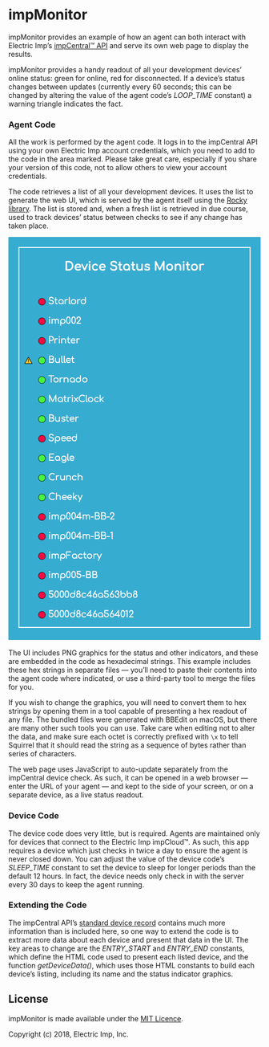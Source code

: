 # impMonitor #

impMonitor provides an example of how an agent can both interact with Electric Imp’s [impCentral™ API](https://developer.electricimp.com/tools/impcentralapi) and serve its own web page to display the results.

impMonitor provides a handy readout of all your development devices’ online status: green for online, red for disconnected. If a device’s status changes between updates (currently every 60 seconds; this can be changed by altering the value of the agent code’s *LOOP_TIME* constant) a warning triangle indicates the fact.

### Agent Code ###

All the work is performed by the agent code. It logs in to the impCentral API using your own Electric Imp account credentials, which you need to add to the code in the area marked. Please take great care, especially if you share your version of this code, not to allow others to view your account credentials.

The code retrieves a list of all your development devices. It uses the list to generate the web UI, which is served by the agent itself using the [Rocky library](https://developer.electricimp.com/libraries/utilities/rocky). The list is stored and, when a fresh list is retrieved in due course, used to track devices’ status between checks to see if any change has taken place.

<p align='center'><img src='grab.png'></p>

The UI includes PNG graphics for the status and other indicators, and these are embedded in the code as hexadecimal strings. This example includes these hex strings in separate files — you’ll need to paste their contents into the agent code where indicated, or use a third-party tool to merge the files for you.

If you wish to change the graphics, you will need to convert them to hex strings by opening them in a tool capable of presenting a hex readout of any file. The bundled files were generated with BBEdit on macOS, but there are many other such tools you can use. Take care when editing not to alter the data, and make sure each octet is correctly prefixed with `\x` to tell Squirrel that it should read the string as a sequence of bytes rather than series of characters.

The web page uses JavaScript to auto-update separately from the impCentral device check. As such, it can be opened in a web browser — enter the URL of your agent — and kept to the side of your screen, or on a separate device, as a live status readout.

### Device Code ###

The device code does very little, but is required. Agents are maintained only for devices that connect to the Electric Imp impCloud™. As such, this app requires a device which just checks in twice a day to ensure the agent is never closed down. You can adjust the value of the device code’s *SLEEP_TIME* constant to set the device to sleep for longer periods than the default 12 hours. In fact, the device needs only check in with the server every 30 days to keep the agent running.

### Extending the Code ###

The impCentral API’s [standard device record](https://apidoc.electricimp.com/#tag/Devices%2Fpaths%2F~1devices%2Fget) contains much more information than is included here, so one way to extend the code is to extract more data about each device and present that data in the UI. The key areas to change are the *ENTRY_START* and *ENTRY_END* constants, which define the HTML code used to present each listed device, and the function *getDeviceData()*, which uses those HTML constants to build each device’s listing, including its name and the status indicator graphics.

## License ##

impMonitor is made available under the [MIT Licence](./LICENSE).

Copyright (c) 2018, Electric Imp, Inc.
